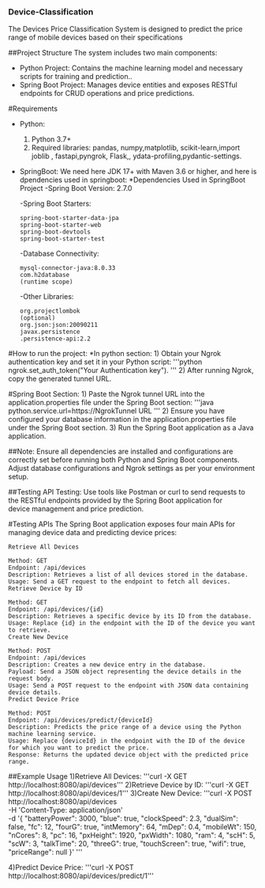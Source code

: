 ### Device-Classification
The Devices Price Classification System is designed to predict the price range of mobile devices based on their specifications

##Project Structure
  The system includes two main components:
  
 - Python Project: Contains the machine learning model and necessary scripts for training and prediction..
 - Spring Boot Project: Manages device entities and exposes RESTful endpoints for CRUD operations and price predictions.
 
#Requirements
* Python:

    1) Python 3.7+
    2) Required libraries: pandas, numpy,matplotlib, scikit-learn,import joblib
    , fastapi,pyngrok, Flask,, ydata-profiling,pydantic-settings.

* SpringBoot:
    We need here JDK 17+ with  Maven 3.6 or higher, and here is dpendencies used in springboot:
    *Dependencies Used in SpringBoot Project
      -Spring Boot Version: 2.7.0
    
    -Spring Boot Starters:
    
      spring-boot-starter-data-jpa
      spring-boot-starter-web
      spring-boot-devtools
      spring-boot-starter-test
    -Database Connectivity:
    
      mysql-connector-java:8.0.33
      com.h2database
      (runtime scope)
   -Other Libraries:
    
      org.projectlombok
      (optional)
      org.json:json:20090211
      javax.persistence
      .persistence-api:2.2
  
#How to run the project:
  *In python section:
      1) Obtain your Ngrok authentication key and set it in your Python script:
      '''python
        ngrok.set_auth_token("Your Authentication key"). '''
     2) After running Ngrok, copy the generated tunnel URL.
     
#Spring Boot Section:
    1) Paste the Ngrok tunnel URL into the application.properties file under the Spring Boot section:
        '''java
            python.service.url=https://NgrokTunnel URL
        '''
    2) Ensure you have configured your database information in the application.properties file under the Spring Boot section.
    3) Run the Spring Boot application as a Java application.

##Note:
    Ensure all dependencies are installed and configurations are correctly set before running both Python and Spring Boot components.
    Adjust database configurations and Ngrok settings as per your environment setup.
    
##Testing
  API Testing: Use tools like Postman or curl to send requests to the RESTful endpoints provided by the Spring Boot application for     
  device management and price prediction.

#Testing APIs
    The Spring Boot application exposes four main APIs for managing device data and predicting device prices:
    
    Retrieve All Devices
    
    Method: GET
    Endpoint: /api/devices
    Description: Retrieves a list of all devices stored in the database.
    Usage: Send a GET request to the endpoint to fetch all devices.
    Retrieve Device by ID
    
    Method: GET
    Endpoint: /api/devices/{id}
    Description: Retrieves a specific device by its ID from the database.
    Usage: Replace {id} in the endpoint with the ID of the device you want to retrieve.
    Create New Device
    
    Method: POST
    Endpoint: /api/devices
    Description: Creates a new device entry in the database.
    Payload: Send a JSON object representing the device details in the request body.
    Usage: Send a POST request to the endpoint with JSON data containing device details.
    Predict Device Price
    
    Method: POST
    Endpoint: /api/devices/predict/{deviceId}
    Description: Predicts the price range of a device using the Python machine learning service.
    Usage: Replace {deviceId} in the endpoint with the ID of the device for which you want to predict the price.
    Response: Returns the updated device object with the predicted price range.

##Example Usage
  1)Retrieve All Devices:
        '''curl -X  GET http://localhost:8080/api/devices'''
  2)Retrieve Device by ID:
        '''curl -X GET http://localhost:8080/api/devices/1'''
  3)Create New Device:
        '''curl -X POST \
        http://localhost:8080/api/devices \
        -H 'Content-Type: application/json' \
        -d '{
          "batteryPower": 3000,
          "blue": true,
          "clockSpeed": 2.3,
          "dualSim": false,
          "fc": 12,
          "fourG": true,
          "intMemory": 64,
          "mDep": 0.4,
          "mobileWt": 150,
          "nCores": 8,
          "pc": 16,
          "pxHeight": 1920,
          "pxWidth": 1080,
          "ram": 4,
          "scH": 5,
          "scW": 3,
          "talkTime": 20,
          "threeG": true,
          "touchScreen": true,
          "wifi": true,
          "priceRange": null
        }'
      '''

  4)Predict Device Price:
      '''curl -X POST http://localhost:8080/api/devices/predict/1'''
              



    
